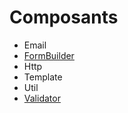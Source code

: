 # Composants

* Email
* [FormBuilder](#formebuilder)
* Http
* Template
* Util
* [Validator](#validator)